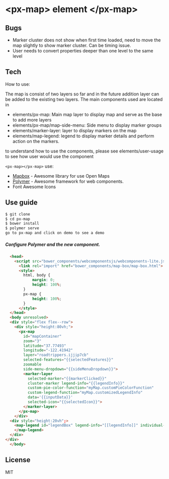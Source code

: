 &lt;px-map&gt; element &lt;/px-map&gt;
==========================================
Bugs
-----------
* Marker cluster does not show when first time loaded, need to move the map slightly to show marker cluster. Can be timing issue.
* User needs to convert properties deeper than one level to the same level

Tech
-----------

How to use:

The map is consist of two layers so far and in the future addition layer can be added to the existing two layers.
The main components used are located in 
* elements/px-map: Main map layer to display map and serve as the base to add more layers
* elements/px-map/map-side-menu: Side menu to display marker groups 
* elements/marker-layer: layer to display markers on the map 
* elements/map-legend: legend to display marker details and perform action on the markers.

to understand how to use the components, please see elements/user-usage to see how user would use the component


`<px-map></px-map>` use:
* [Mapbox] - Awesome library for use Open Maps
* [Polymer] - Awesome framework for web components.
* Font Awesome Icons

Use guide
--------------
```bash
$ git clone 
$ cd px-map
$ bower install
$ polymer serve
go to px-map and click on demo to see a demo
```



##### Configure Polymer and the new component.

```html
  <head>
    <script src="bower_components/webcomponentsjs/webcomponents-lite.js"></script>
	  <link rel="import" href="bower_components/map-box/map-box.html">
	  <style>
    	html, body {
    		margin: 0;
    		height: 100%;
    	}
    	px-map {
    		height: 100%;
    	}
	  </style>
  </head>
  <body unresolved>
  <div style="flex flex--row">
    <div style="height:80vh;">  
      <px-map 
        id="mapContainer"
        zoom="3"
        latitude="37.77493" 
        longitude="-122.41942"
        layer="roadtrippers.ijjip7cb"
        selected-features="{{selectedFeatures}}"
        zoomable
        side-menu-dropdown="{{sideMenuDropdown}}">
        <marker-layer 
          selected-marker="{{markerClicked}}" 
          cluster-marker legend-info="{{legendInfo}}" 
          custom-pie-color-function="myMap.customPieColorFunction" 
          custom-legend-function="myMap.customizedLegendInfo"
          data='{{inputData}}' 
          selected-icon="{{selectedIcon}}">
        </marker-layer>
      </px-map>
    </div>
  <div style="height:20vh";> 
    <map-legend id="legendBox" legend-info="[[legendInfo]]" individual-feature-info="[[markerClicked]]" detail-title="All Devices" drop-down-config="{{dropDownConfig}}">
    </map-legend>
  </div>
</div>
  </body>
```


License
-------
MIT


[&lt;mapbox-demo&gt;&lt;/mapbox-demo&gt;]:http://gnurub.github.io/px-map/components/map-box/
[&lt;mapbox-doc&gt;&lt;/mapbox-doc&gt;]:http://gnurub.github.io/mapbox-map/components/map-box/
[Polymer]:http://www.polymer-project.org/
[MapBoxEditor]:https://www.mapbox.com/editor
[MapBoxStudio]:https://www.mapbox.com/mapbox-studio/
[Mapbox]:https://www.mapbox.com/
[Events mapbox]:https://www.mapbox.com/mapbox.js/api/v2.2.1/l-map-class/#map-events
[Events marker]:https://www.mapbox.com/mapbox.js/api/v2.2.1/l-marker/#marker-events
[maki]:https://www.mapbox.com/maki/
[bower]:http://bower.io/
[1]:http://pix.toile-libre.org/upload/original/1439212072.png
[2]:http://i.imgur.com/Eclrm2ul.jpg
[3]:http://i.imgur.com/P8HXkrFl.jpg
